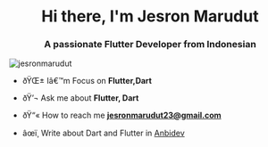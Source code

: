  <h1 align="center">Hi there, I'm Jesron Marudut</h1>
 <h3 align="center">A passionate Flutter Developer from Indonesian</h3>
<p align="left"> <img src="https://komarev.com/ghpvc/?username=jesronmarudut&label=Profile%20views&color=0e75b6&style=flat" alt="jesronmarudut" /> </p>

- ðŸŒ± Iâ€™m Focus on **Flutter,Dart**

- ðŸ’¬ Ask me about **Flutter, Dart**

- ðŸ“« How to reach me **jesronmarudut23@gmail.com**

- âœï¸ Write about Dart and Flutter in [Anbidev](https://www.anbidev.com/)
